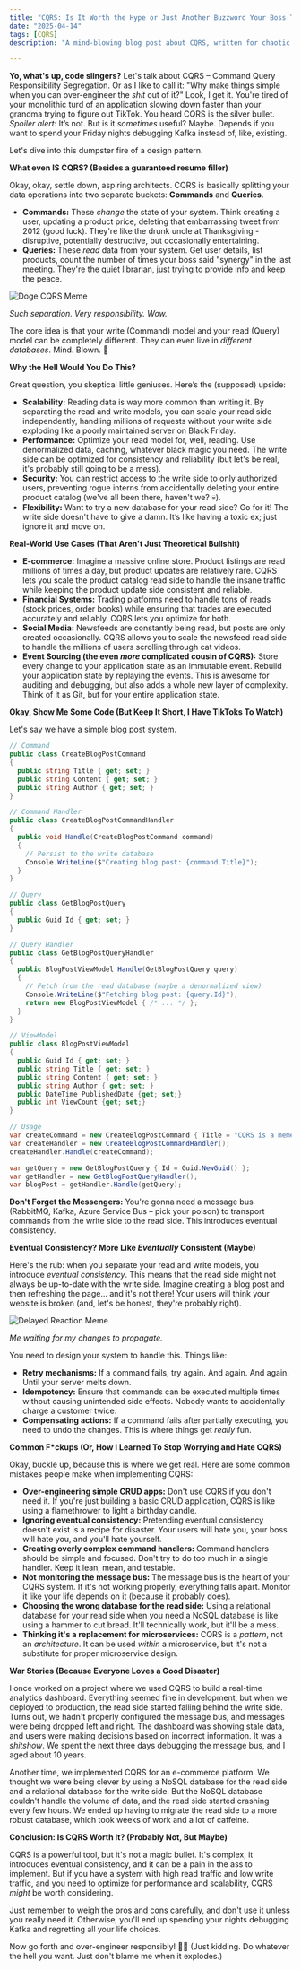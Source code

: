 ```yaml
---
title: "CQRS: Is It Worth the Hype or Just Another Buzzword Your Boss Thinks Makes Him Cool?"
date: "2025-04-14"
tags: [CQRS]
description: "A mind-blowing blog post about CQRS, written for chaotic Gen Z engineers who are already questioning all their life choices."

---
```


**Yo, what's up, code slingers?** Let's talk about CQRS – Command Query Responsibility Segregation. Or as I like to call it: "Why make things simple when you can over-engineer the *shit* out of it?" Look, I get it. You're tired of your monolithic turd of an application slowing down faster than your grandma trying to figure out TikTok. You heard CQRS is the silver bullet. *Spoiler alert*: It’s not. But is it *sometimes* useful? Maybe. Depends if you want to spend your Friday nights debugging Kafka instead of, like, existing.

Let's dive into this dumpster fire of a design pattern.

**What even IS CQRS? (Besides a guaranteed resume filler)**

Okay, okay, settle down, aspiring architects. CQRS is basically splitting your data operations into two separate buckets: **Commands** and **Queries**.

*   **Commands:** These *change* the state of your system. Think creating a user, updating a product price, deleting that embarrassing tweet from 2012 (good luck). They're like the drunk uncle at Thanksgiving - disruptive, potentially destructive, but occasionally entertaining.
*   **Queries:** These *read* data from your system. Get user details, list products, count the number of times your boss said "synergy" in the last meeting. They're the quiet librarian, just trying to provide info and keep the peace.

![Doge CQRS Meme](https://i.imgflip.com/5v226d.jpg)

*Such separation. Very responsibility. Wow.*

The core idea is that your write (Command) model and your read (Query) model can be completely different. They can even live in *different databases*. Mind. Blown. 🤯

**Why the Hell Would You Do This?**

Great question, you skeptical little geniuses. Here’s the (supposed) upside:

*   **Scalability:** Reading data is way more common than writing it. By separating the read and write models, you can scale your read side independently, handling millions of requests without your write side exploding like a poorly maintained server on Black Friday.
*   **Performance:** Optimize your read model for, well, reading. Use denormalized data, caching, whatever black magic you need. The write side can be optimized for consistency and reliability (but let's be real, it's probably still going to be a mess).
*   **Security:** You can restrict access to the write side to only authorized users, preventing rogue interns from accidentally deleting your entire product catalog (we've all been there, haven't we? 💀).
*   **Flexibility:** Want to try a new database for your read side? Go for it! The write side doesn't have to give a damn. It’s like having a toxic ex; just ignore it and move on.

**Real-World Use Cases (That Aren't Just Theoretical Bullshit)**

*   **E-commerce:** Imagine a massive online store. Product listings are read millions of times a day, but product updates are relatively rare. CQRS lets you scale the product catalog read side to handle the insane traffic while keeping the product update side consistent and reliable.
*   **Financial Systems:** Trading platforms need to handle tons of reads (stock prices, order books) while ensuring that trades are executed accurately and reliably. CQRS lets you optimize for both.
*   **Social Media:** Newsfeeds are constantly being read, but posts are only created occasionally. CQRS allows you to scale the newsfeed read side to handle the millions of users scrolling through cat videos.
*   **Event Sourcing (the even *more* complicated cousin of CQRS):** Store every change to your application state as an immutable event. Rebuild your application state by replaying the events. This is awesome for auditing and debugging, but also adds a whole new layer of complexity. Think of it as Git, but for your entire application state.

**Okay, Show Me Some Code (But Keep It Short, I Have TikToks To Watch)**

Let's say we have a simple blog post system.

```csharp
// Command
public class CreateBlogPostCommand
{
  public string Title { get; set; }
  public string Content { get; set; }
  public string Author { get; set; }
}

// Command Handler
public class CreateBlogPostCommandHandler
{
  public void Handle(CreateBlogPostCommand command)
  {
    // Persist to the write database
    Console.WriteLine($"Creating blog post: {command.Title}");
  }
}

// Query
public class GetBlogPostQuery
{
  public Guid Id { get; set; }
}

// Query Handler
public class GetBlogPostQueryHandler
{
  public BlogPostViewModel Handle(GetBlogPostQuery query)
  {
    // Fetch from the read database (maybe a denormalized view)
    Console.WriteLine($"Fetching blog post: {query.Id}");
    return new BlogPostViewModel { /* ... */ };
  }
}

// ViewModel
public class BlogPostViewModel
{
  public Guid Id { get; set; }
  public string Title { get; set; }
  public string Content { get; set; }
  public string Author { get; set; }
  public DateTime PublishedDate {get; set;}
  public int ViewCount {get; set;}
}

// Usage
var createCommand = new CreateBlogPostCommand { Title = "CQRS is a meme", Content = "...", Author = "Me" };
var createHandler = new CreateBlogPostCommandHandler();
createHandler.Handle(createCommand);

var getQuery = new GetBlogPostQuery { Id = Guid.NewGuid() };
var getHandler = new GetBlogPostQueryHandler();
var blogPost = getHandler.Handle(getQuery);
```

**Don't Forget the Messengers:** You're gonna need a message bus (RabbitMQ, Kafka, Azure Service Bus – pick your poison) to transport commands from the write side to the read side. This introduces eventual consistency.

**Eventual Consistency? More Like *Eventually* Consistent (Maybe)**

Here's the rub: when you separate your read and write models, you introduce *eventual consistency*. This means that the read side might not always be up-to-date with the write side. Imagine creating a blog post and then refreshing the page… and it's not there! Your users will think your website is broken (and, let's be honest, they're probably right).

![Delayed Reaction Meme](https://i.kym-cdn.com/photos/images/newsfeed/001/207/210/b22.jpg)

*Me waiting for my changes to propagate.*

You need to design your system to handle this. Things like:

*   **Retry mechanisms:** If a command fails, try again. And again. And again. Until your server melts down.
*   **Idempotency:** Ensure that commands can be executed multiple times without causing unintended side effects. Nobody wants to accidentally charge a customer twice.
*   **Compensating actions:** If a command fails after partially executing, you need to undo the changes. This is where things get *really* fun.

**Common F\*ckups (Or, How I Learned To Stop Worrying and Hate CQRS)**

Okay, buckle up, because this is where we get real. Here are some common mistakes people make when implementing CQRS:

*   **Over-engineering simple CRUD apps:** Don't use CQRS if you don't need it. If you're just building a basic CRUD application, CQRS is like using a flamethrower to light a birthday candle.
*   **Ignoring eventual consistency:** Pretending eventual consistency doesn't exist is a recipe for disaster. Your users will hate you, your boss will hate you, and you'll hate yourself.
*   **Creating overly complex command handlers:** Command handlers should be simple and focused. Don't try to do too much in a single handler. Keep it lean, mean, and testable.
*   **Not monitoring the message bus:** The message bus is the heart of your CQRS system. If it's not working properly, everything falls apart. Monitor it like your life depends on it (because it probably does).
*   **Choosing the wrong database for the read side:** Using a relational database for your read side when you need a NoSQL database is like using a hammer to cut bread. It'll technically work, but it'll be a mess.
*   **Thinking it's a replacement for microservices:** CQRS is a *pattern*, not an *architecture*. It can be used *within* a microservice, but it's not a substitute for proper microservice design.

**War Stories (Because Everyone Loves a Good Disaster)**

I once worked on a project where we used CQRS to build a real-time analytics dashboard. Everything seemed fine in development, but when we deployed to production, the read side started falling behind the write side. Turns out, we hadn't properly configured the message bus, and messages were being dropped left and right. The dashboard was showing stale data, and users were making decisions based on incorrect information. It was a *shitshow*. We spent the next three days debugging the message bus, and I aged about 10 years.

Another time, we implemented CQRS for an e-commerce platform. We thought we were being clever by using a NoSQL database for the read side and a relational database for the write side. But the NoSQL database couldn't handle the volume of data, and the read side started crashing every few hours. We ended up having to migrate the read side to a more robust database, which took weeks of work and a lot of caffeine.

**Conclusion: Is CQRS Worth It? (Probably Not, But Maybe)**

CQRS is a powerful tool, but it's not a magic bullet. It's complex, it introduces eventual consistency, and it can be a pain in the ass to implement. But if you have a system with high read traffic and low write traffic, and you need to optimize for performance and scalability, CQRS *might* be worth considering.

Just remember to weigh the pros and cons carefully, and don't use it unless you really need it. Otherwise, you'll end up spending your nights debugging Kafka and regretting all your life choices.

Now go forth and over-engineer responsibly! 🙏💀 (Just kidding. Do whatever the hell you want. Just don't blame me when it explodes.)
